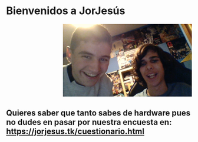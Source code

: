 # Bienvenidos a JorJesús
<p align="right">
  <img src="WIN_20191029_19_02_14_Pro.jpg" width="350" title="hover text">
</p>
<p
    align: ## Quieres saber que tanto sabes de hardware pues no dudes en pasar por nuestra encuesta en: https://jorjesus.tk/cuestionario.html
 (left | justify).
>
</p>

## Quieres saber que tanto sabes de hardware pues no dudes en pasar por nuestra encuesta en: https://jorjesus.tk/cuestionario.html
